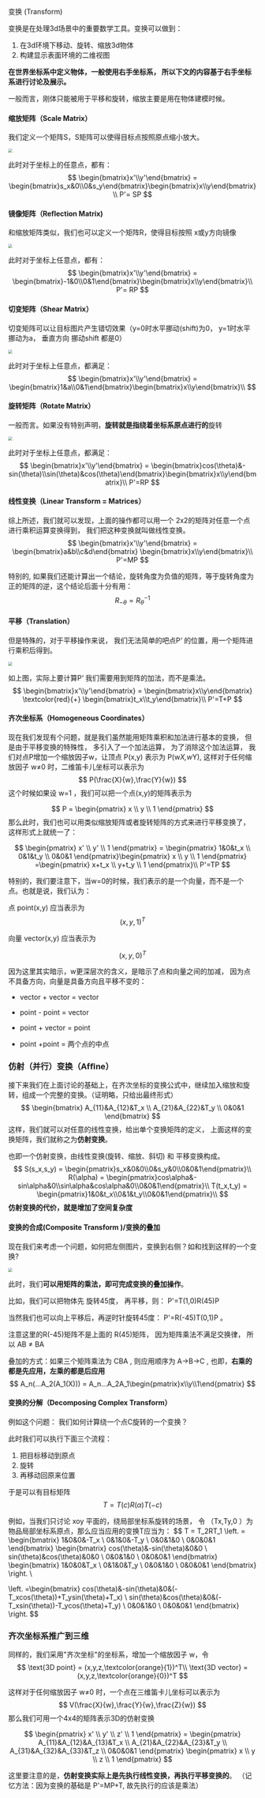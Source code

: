 变换 (Transform)

变换是在处理3d场景中的重要数学工具。变换可以做到：

1. 在3d环境下移动、旋转、缩放3d物体
2. 构建显示表面环境的二维视图

**在世界坐标系中定义物体，一般使用右手坐标系， 所以下文的内容基于右手坐标系进行讨论及展示。**

一般而言，刚体只能被用于平移和旋转，缩放主要是用在物体建模时候。

#### 缩放矩阵（Scale Matrix）

我们定义一个矩阵S，S矩阵可以使得目标点按照原点缩小放大。 

<img src="images/1.0.1_scale_matrix.png" style="zoom:50%;" />

此时对于坐标上的任意点，都有：
$$
\begin{bmatrix}x'\\y'\end{bmatrix} = \begin{bmatrix}s_x&0\\0&s_y\end{bmatrix}\begin{bmatrix}x\\y\end{bmatrix}\\
P'= SP
$$

#### 镜像矩阵（Reflection Matrix)

和缩放矩阵类似，我们也可以定义一个矩阵R，使得目标按照 x或y方向镜像

<img src="images/1.0.2_reflection_matrix.png" style="zoom:50%;" />

此时对于坐标上任意点，都有：
$$
\begin{bmatrix}x'\\y'\end{bmatrix} = \begin{bmatrix}-1&0\\0&1\end{bmatrix}\begin{bmatrix}x\\y\end{bmatrix}\\
P'= RP
$$

#### 切变矩阵（Shear Matrix）

切变矩阵可以让目标图片产生错切效果（y=0时水平挪动(shift)为0， y=1时水平挪动为a， 垂直方向 挪动shift 都是0）

<img src="images/1.0.3_shear_matrix.png" style="zoom:50%;" />

此时对于坐标上任意点，都满足：
$$
\begin{bmatrix}x'\\y'\end{bmatrix} = \begin{bmatrix}1&a\\0&1\end{bmatrix}\begin{bmatrix}x\\y\end{bmatrix}\\
$$

#### 旋转矩阵（Rotate Matrix）

一般而言。如果没有特别声明，**旋转就是指绕着坐标系原点进行的**旋转

<img src="images/1.0.4_rotate_matrix.png" style="zoom:50%;" />

此时对于坐标上任意点，都满足：
$$
\begin{bmatrix}x'\\y'\end{bmatrix} = \begin{bmatrix}cos(\theta)&-sin(\theta)\\sin(\theta)&cos(\theta)\end{bmatrix}\begin{bmatrix}x\\y\end{bmatrix}\\
P'=RP
$$

#### 线性变换（Linear Transform = Matrices）

综上所述，我们就可以发现，上面的操作都可以用一个 2x2的矩阵对任意一个点进行乘积运算变换得到， 我们把这种变换就叫做线性变换。
$$
\begin{bmatrix}x'\\y'\end{bmatrix} = 
\begin{bmatrix}a&b\\c&d\end{bmatrix}
\begin{bmatrix}x\\y\end{bmatrix}\\
P'=MP
$$

特别的, 如果我们还能计算出一个结论，旋转角度为负值的矩阵，等于旋转角度为正的矩阵的逆，这个结论后面十分有用：
$$
R_{-\theta} = R^{-1}_\theta
$$




#### 平移（Translation）

但是特殊的，对于平移操作来说， 我们无法简单的吧点P‘ 的位置，用一个矩阵进行乘积后得到。

<img src="images/1.0.5_translation.png" style="zoom:50%;" />

如上图，实际上要计算P‘ 我们需要用到矩阵的加法，而不是乘法。
$$
\begin{bmatrix}x'\\y'\end{bmatrix} = 
\begin{bmatrix}x\\y\end{bmatrix}
\textcolor{red}{+}
\begin{bmatrix}t_x\\t_y\end{bmatrix}\\
P'=T+P
$$

#### 齐次坐标系（Homogeneous Coordinates）

现在我们发现有个问题，就是我们虽然能用矩阵乘积和加法进行基本的变换， 但是由于平移变换的特殊性， 多引入了一个加法运算， 为了消除这个加法运算， 我们对点P增加一个缩放因子w，让顶点  P(x,y) 表示为    P(w*X,w*Y),  这样对于任何缩放因子 w≠0 时，二维笛卡儿坐标可以表示为
$$
P(\frac{X}{w},\frac{Y}{w})
$$
这个时候如果设 w=1 ，我们可以把一个点(x,y)的矩阵表示为

$$
P = \begin{pmatrix} x \\ y \\ 1 \end{pmatrix}
$$
那么此时，我们也可以用类似缩放矩阵或者旋转矩阵的方式来进行平移变换了， 这样形式上就统一了：

$$
\begin{pmatrix} x' \\ y' \\ 1 \end{pmatrix} = 
\begin{pmatrix} 1&0&t_x \\ 0&1&t_y \\ 0&0&1 \end{pmatrix}\begin{pmatrix} x \\ y \\ 1 \end{pmatrix}
=\begin{pmatrix} x+t_x \\ y+t_y \\ 1 \end{pmatrix}\\
P'=TP
$$



特别的，我们要注意下，当w=0的时候，我们表示的是一个向量，而不是一个点。也就是说，我们认为：

点 point(x,y)  应当表示为
$$
(x,y,1)^T
$$

向量 vector(x,y) 应当表示为

$$
(x,y,0)^T
$$

因为这里其实暗示，w更深层次的含义，是暗示了点和向量之间的加减， 因为点不具备方向，向量是具备方向且平移不变的：

- vector + vector = vector

- point - point = vector

- point + vector = point

- point +point =  两个点的中点

  

### 仿射（并行）变换（Afﬁne）

接下来我们在上面讨论的基础上，在齐次坐标的变换公式中，继续加入缩放和旋转，组成一个完整的变换。（证明略，只给出最终形式）
$$
\begin{bmatrix} A_{11}&A_{12}&T_x \\ A_{21}&A_{22}&T_y \\ 0&0&1 \end{bmatrix}
$$
这样，我们就可以对任意的线性变换，给出单个变换矩阵的定义， 上面这样的变换矩阵，我们就称之为**仿射变换**。

也即一个仿射变换，由线性变换(旋转、缩放、斜切) 和 平移变换构成。
$$
S(s_x,s_y) = \begin{pmatrix}s_x&0&0\\0&s_y&0\\0&0&1\end{pmatrix}\\
R(\alpha) = \begin{pmatrix}cos\alpha&-sin\alpha&0\\sin\alpha&cos\alpha&0\\0&0&1\end{pmatrix}\\
T(t_x,t_y) = \begin{pmatrix}1&0&t_x\\0&1&t_y\\0&0&1\end{pmatrix}\\
$$
**仿射变换的代价，就是增加了空间复杂度**



#### 变换的合成(Composite Transform )/变换的叠加

现在我们来考虑一个问题，如何把左侧图片，变换到右侧？如和找到这样的一个变换?

<img src="images/1.0.6_composite_transform.png" style="zoom:50%;" />

此时，我们**可以用矩阵的乘法，即可完成变换的叠加操作**。 

比如，我们可以把物体先 旋转45度， 再平移，则：   P'=T(1,0)R(45)P

当然我们也可以向上平移后，再逆时针旋转45度：   P'=R(-45)T(0,1)P   。

注意这里的R(-45)矩阵不是上面的 R(45)矩阵， 因为矩阵乘法不满足交换律， 所以 AB ≠ BA



叠加的方式：如果三个矩阵乘法为 CBA , 则应用顺序为 A->B->C ,  也即，**右乘的都是先应用，左乘的都是后应用**
$$
A_n(...A_2(A_1(X))) = A_n...A_2A_1\begin{pmatrix}x\\y\\1\end{pmatrix}
$$


#### 变换的分解（Decomposing Complex Transform）

例如这个问题： 我们如何计算绕一个点C旋转的一个变换？

此时我们可以执行下面三个流程：

1. 把目标移动到原点
2. 旋转
3. 再移动回原来位置

于是可以有目标矩阵  
$$
T=T(c)R(\alpha)T(-c)
$$

例如，当我们只讨论 xoy 平面的，绕局部坐标系旋转的场景， 令 （Tx,Ty,0 ）为物品局部坐标系原点，那么应当应用的变换T应当为：
$$
T = T_2RT_1
\left.
= \begin{bmatrix} 1&0&0&-T_x \\ 0&1&0&-T_y \\ 0&0&1&0 \\ 0&0&0&1 \end{bmatrix}
\begin{bmatrix} cos(\theta)&-sin(\theta)&0&0 \\ sin(\theta)&cos(\theta)&0&0 \\ 0&0&1&0 \\ 0&0&0&1 \end{bmatrix}
\begin{bmatrix} 1&0&0&T_x \\ 0&1&0&T_y \\ 0&0&1&0 \\ 0&0&0&1 \end{bmatrix}
\right. \\

\left.
=\begin{bmatrix} cos(\theta)&-sin(\theta)&0&(-T_xcos(\theta))+T_ysin(\theta)+T_x) \\ sin(\theta)&cos(\theta)&0&(-T_xsin(\theta))-T_ycos(\theta)+T_y) \\ 0&0&1&0 \\ 0&0&0&1 \end{bmatrix}
\right.
$$



### 齐次坐标系推广到三维

同样的，我们采用"齐次坐标"的坐标系，增加一个缩放因子 w，令
$$
\text{3D point} = (x,y,z,\textcolor{orange}{1})^T\\
\text{3D vector} = (x,y,z,\textcolor{orange}{0})^T
$$


这样对于任何缩放因子 w≠0 时，一个点在三维笛卡儿坐标可以表示为
$$
V(\frac{X}{w},\frac{Y}{w},\frac{Z}{w})
$$
那么我们可用一个4x4的矩阵表示3D的仿射变换


$$
\begin{pmatrix} x' \\ y' \\ z' \\ 1 \end{pmatrix} = 
\begin{pmatrix} A_{11}&A_{12}&A_{13}&T_x \\ A_{21}&A_{22}&A_{23}&T_y \\ A_{31}&A_{32}&A_{33}&T_z \\ 0&0&0&1 \end{pmatrix}
\begin{pmatrix} x \\ y \\ z \\ 1 \end{pmatrix}
$$

这里要注意的是，**仿射变换实际上是先执行线性变换，再执行平移变换的**。 （记忆方法：因为变换的基础是 P'=MP+T,  故先执行的应该是乘法）







